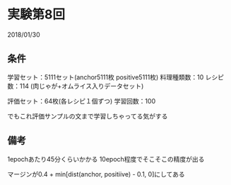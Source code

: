 # 実験第8回
2018/01/30

## 条件
学習セット：5111セット(anchor5111枚 positive5111枚)
料理種類数：10
レシピ数：114
(肉じゃが+オムライス入りデータセット)

評価セット：64枚(各レシピ１個ずつ)
学習回数：100

でもこれ評価サンプルの文まで学習しちゃってる気がする

## 備考
1epochあたり45分くらいかかる
10epoch程度でそこそこの精度が出る

マージンが0.4 + min[dist(anchor, positiive) - 0.1, 0]にしてある
